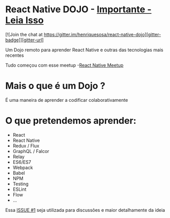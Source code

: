 # React Native DOJO - [Importante - Leia Isso](https://github.com/react-native-dojo/react-native-dojo/issues/1)
[![Join the chat at https://gitter.im/henriquesosa/react-native-dojo][gitter-badge]][gitter-url]

Um Dojo remoto para aprender React Native e outras das tecnologias mais recentes

Tudo começou com esse meetup -[React Native Meetup](http://www.meetup.com/Sao-Paulo-React-React-Native-Meetup/)

# Mais o que é um Dojo ?
É uma maneira de aprender a codificar colaborativamente

# O que pretendemos aprender:
- React
- React Native
- Redux / Flux
- GraphQL / Falcor
- Relay
- ES6/ES7
- Webpack
- Babel
- NPM
- Testing
- ESLint
- Flow
- ...

Essa [ISSUE #1](https://github.com/react-native-dojo/react-native-dojo/issues/1) seja utilizada para discussões e maior detalhamente da ideia

[gitter-badge]: https://badges.gitter.im/react-native-dojo/react-native-dojo.svg
[gitter-url]: https://gitter.im/henriquesosa/react-native-dojo?utm_source=badge&utm_medium=badge&utm_campaign=pr-badge&utm_content=badge
